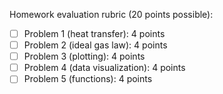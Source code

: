 Homework evaluation rubric (20 points possible):

- [ ] Problem 1 (heat transfer): 4 points
- [ ] Problem 2 (ideal gas law): 4 points
- [ ] Problem 3 (plotting): 4 points
- [ ] Problem 4 (data visualization): 4 points
- [ ] Problem 5 (functions): 4 points
